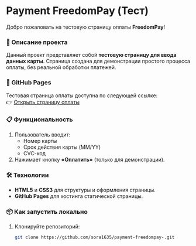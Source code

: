 # Payment FreedomPay (Тест)

Добро пожаловать на тестовую страницу оплаты **FreedomPay**!

### 📄 Описание проекта

Данный проект представляет собой **тестовую страницу для ввода данных карты**. Страница создана для демонстрации простого процесса оплаты, без реальной обработки платежей.

### 🔗 GitHub Pages

Тестовая страница оплаты доступна по следующей ссылке:  
👉 [Открыть страницу оплаты](https://sora1635.github.io/payment-freedompay-/)

### 📋 Функциональность

1. Пользователь вводит:
   - Номер карты
   - Срок действия карты (MM/YY)
   - CVC-код
2. Нажимает кнопку **«Оплатить»** (только для демонстрации).

### 🛠 Технологии

- **HTML5** и **CSS3** для структуры и оформления страницы.
- **GitHub Pages** для хостинга статической страницы.

### 📦 Как запустить локально

1. Клонируйте репозиторий:
   ```bash
   git clone https://github.com/sora1635/payment-freedompay-.git

